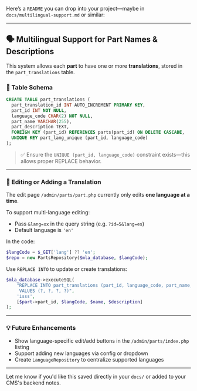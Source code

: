 Here’s a `README` you can drop into your project—maybe in `docs/multilingual-support.md` or similar:

---

## 🗣 Multilingual Support for Part Names & Descriptions

This system allows each **part** to have one or more **translations**, stored in the `part_translations` table.

### 🧱 Table Schema

```sql
CREATE TABLE part_translations (
  part_translation_id INT AUTO_INCREMENT PRIMARY KEY,
  part_id INT NOT NULL,
  language_code CHAR(2) NOT NULL,
  part_name VARCHAR(255),
  part_description TEXT,
  FOREIGN KEY (part_id) REFERENCES parts(part_id) ON DELETE CASCADE,
  UNIQUE KEY part_lang_unique (part_id, language_code)
);
```

> ✅ Ensure the `UNIQUE (part_id, language_code)` constraint exists—this allows proper REPLACE behavior.

---

### 📝 Editing or Adding a Translation

The edit page `/admin/parts/part.php` currently only edits **one language at a time**.

To support multi-language editing:

* Pass `&lang=xx` in the query string (e.g. `?id=5&lang=es`)
* Default language is `'en'`

In the code:

```php
$langCode = $_GET['lang'] ?? 'en';
$repo = new PartsRepository($mla_database, $langCode);
```

Use `REPLACE INTO` to update or create translations:

```php
$mla_database->executeSQL(
    "REPLACE INTO part_translations (part_id, language_code, part_name, part_description)
     VALUES (?, ?, ?, ?)",
    'isss',
    [$part->part_id, $langCode, $name, $description]
);
```

---

### 💡 Future Enhancements

* Show language-specific edit/add buttons in the `/admin/parts/index.php` listing
* Support adding new languages via config or dropdown
* Create `LanguageRepository` to centralize supported languages

---

Let me know if you'd like this saved directly in your `docs/` or added to your CMS's backend notes.
